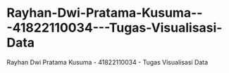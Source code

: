 # Rayhan-Dwi-Pratama-Kusuma---41822110034---Tugas-Visualisasi-Data
Rayhan Dwi Pratama Kusuma - 41822110034 - Tugas Visualisasi Data
